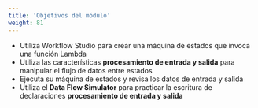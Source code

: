 ```yaml
---
title: 'Objetivos del módulo'
weight: 81
---
```


- Utiliza Workflow Studio para crear una máquina de estados que invoca una función Lambda 
- Utiliza las características **procesamiento de entrada y salida** para manipular el flujo de datos entre estados
- Ejecuta su máquina de estados y revisa los datos de entrada y salida
- Utiliza el **Data Flow Simulator** para practicar la escritura de declaraciones **procesamiento de entrada y salida**